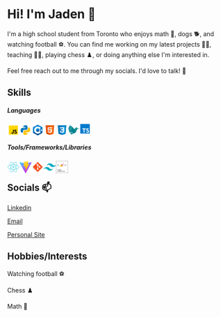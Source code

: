 # Hi! I'm Jaden 👋
I'm a high school student from Toronto who enjoys math 📝, dogs 🐕, and watching football ⚽.
You can find me working on my latest projects 👨‍💻, teaching 👨‍🏫, playing chess ♟️, or doing anything else I'm interested in.

Feel free reach out to me through my socials. I'd love to talk! 🤝

## Skills
##### Languages
<img align="vertical" src="./typescript.png" width="22" height="22">
<img align="left" src="./javascript.png" width="28" height="28">
<img align="left" src="./python.png" width="28" height="28">
<img align="left" src="./c++.png" width="28" height="28">
<img align="left" src="./html.png" width="28" height="28">
<img align="left" src="./css.png" width="28" height="28">
<img align="left" src="./latex.png" width="28" height="28">

<br/>

#####  Tools/Frameworks/Libraries
<img align="left" src="./react.png" width="28" height="28">
<img align="left" src="./vite.png" width="28" height="28">
<img align="left" src="./git.png" width="28" height="28">
<img align="left" src="./tailwind.png" width="28" height="28">
<img align="left" src="./styledcomponents.png" width="28" height="28">

</br>



## Socials 📫 
[Linkedin](https://www.linkedin.com/in/jaehyeongpark)

[Email](mailto:jaehyeongpark06@gmail.com)

[Personal Site](https://jaehyeongpark.social)


## Hobbies/Interests
Watching football ⚽ 

Chess ♟️

Math 📝

<!--
**JaehyeongPark06/JaehyeongPark06** is a ✨ _special_ ✨ repository because its `README.md` (this file) appears on your GitHub profile.

Here are some ideas to get you started:

- 🔭 I’m currently working on ...
- 🌱 I’m currently learning ...
- 👯 I’m looking to collaborate on ...
- 🤔 I’m looking for help with ...
- 💬 Ask me about ...
- 📫 How to reach me: ...
- 😄 Pronouns: ...
- ⚡ Fun fact: ...
-->
